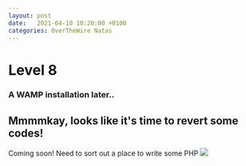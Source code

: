 ```yaml
---
layout: post
date:   2021-04-10 10:20:00 +0100
categories: OverTheWire Natas
---
```


# Level 8

### A WAMP installation later..

## Mmmmkay, looks like it's time to revert some codes!

Coming soon! Need to sort out a place to write some PHP
![](images/Pasted%20image%2020210410134227.png)
